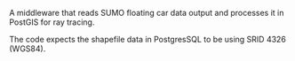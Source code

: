A middleware that reads SUMO floating car data output and processes it in PostGIS for ray tracing.

The code expects the shapefile data in PostgresSQL to be using SRID 4326 (WGS84).
